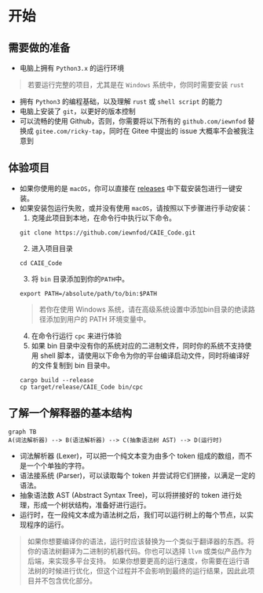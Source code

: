 # 开始
## 需要做的准备
* 电脑上拥有 `Python3.x` 的运行环境
> 若要运行完整的项目，尤其是在 `Windows` 系统中，你同时需要安装 `rust`
* 拥有 `Python3` 的编程基础，以及理解 `rust` 或 `shell script` 的能力
* 电脑上安装了 `git`，以更好的版本控制
* 可以流畅的使用 Github，否则，你需要将以下所有的 `github.com/iewnfod` 替换成 `gitee.com/ricky-tap`，同时在 Gitee 中提出的 issue 大概率不会被我注意到

## 体验项目
* 如果你使用的是 `macOS`，你可以直接在 [releases](https://) 中下载安装包进行一键安装。
* 如果安装包运行失败，或并没有使用 `macOS`，请按照以下步骤进行手动安装：
	1. 克隆此项目到本地，在命令行中执行以下命令。
	```shell
	git clone https://github.com/iewnfod/CAIE_Code.git
	```
	2. 进入项目目录
	```shell
	cd CAIE_Code
	```
	3. 将 `bin` 目录添加到你的`PATH`中。
	```shell
	export PATH=/absolute/path/to/bin:$PATH
	```
	> 若你在使用 Windows 系统，请在高级系统设置中添加bin目录的绝读路径添加到用户的 PATH 环境变量中。
	4. 在命令行运行 `cpc` 来进行体验
	5. 如果 bin 目录中没有你的系统对应的二进制文件，同时你的系统不支持使用 shell 脚本，请使用以下命令为你的平台编译启动文件，同时将编译好的文件复制到 bin 目录中。
	```shell
	cargo build --release
	cp target/release/CAIE_Code bin/cpc
	```

## 了解一个解释器的基本结构
```mermaid
graph TB
A(词法解析器) --> B(语法解析器) --> C(抽象语法树 AST) --> D(运行时)
```
* 词法解析器 (Lexer)，可以把一个纯文本变为由多个 token 组成的数组，而不是一个个单独的字符。
* 语法接系统 (Parser)，可以读取每个 token 并尝试将它们拼接，以满足一定的语法。
* 抽象语法数 AST (Abstract Syntax Tree)，可以将拼接好的 token 进行处理，形成一个树状结构，准备好进行运行。
* 运行时，在一段纯文本成为语法树之后，我们可以运行树上的每个节点，以实现程序的运行。
> 如果你想要编译你的语法，运行时应该替换为一个类似于翻译器的东西。将你的语法树翻译为二进制的机器代码。你也可以选择 `llvm` 或类似产品作为后端，来实现多平台支持。
> 如果你想要更高的运行速度，你需要在运行语法树的时候进行优化，但这个过程并不会影响到最终的运行结果，因此此项目并不包含优化部分。
